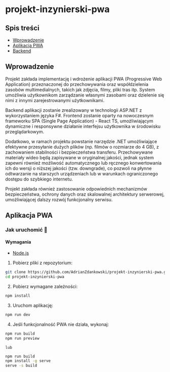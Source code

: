 # projekt-inzynierski-pwa

## Spis treści
- [Wprowadzenie](#wprowadzenie)
- [Aplikacja PWA](#aplikacja-pwa)
- [Backend](#backend)

## Wprowadzenie
Projekt zakłada implementację i wdrożenie aplikacji PWA (Progressive Web Application) przeznaczonej do przechowywania oraz współdzielenia zasobów multimedialnych, takich jak zdjęcia, filmy, pliki tras itp. System umożliwia użytkownikom zarządzanie własnymi zasobami oraz dzielenie się nimi z innymi zarejestrowanymi użytkownikami.

Backend aplikacji zostanie zrealizowany w technologii ASP.NET z wykorzystaniem języka F#. Frontend zostanie oparty na nowoczesnym frameworku SPA (Single Page Application) - React TS, umożliwiającym dynamiczne i responsywne działanie interfejsu użytkownika w środowisku przeglądarkowym.

Dodatkowo, w ramach projektu powstanie narzędzie .NET umożliwiające efektywne przesyłanie dużych plików (np. filmów o rozmiarze do 4 GB), z zachowaniem stabilności i bezpieczeństwa transferu. Przechowywane materiały wideo będą zapisywane w oryginalnej jakości, jednak system zapewni również możliwość automatycznego lub ręcznego konwertowania ich do wersji o niższej jakości (tzw. downgrade), co pozwoli na płynne odtwarzanie na starszych urządzeniach lub w warunkach ograniczonego dostępu do szybkiego internetu.

Projekt zakłada również zastosowanie odpowiednich mechanizmów bezpieczeństwa, ochrony danych oraz skalowalnej architektury serwerowej, umożliwiającej dalszy rozwój funkcjonalny serwisu.
## Aplikacja PWA

### Jak uruchomić 🚀

#### Wymagania
- [Node.js](https://nodejs.org/en)

1. Pobierz pliki z repozytorium:
```bash
git clone https://github.com/AdrianZdankowski/projekt-inzynierski-pwa.git
cd projekt-inzynierski-pwa
```

2. Pobierz wymagane zależności:
```bash
npm install
```

3. Uruchom aplikację:
```bash
npm run dev
```

4. Jeśli funkcjonalność PWA nie działa, wykonaj:
```bash
npm run build
npm run preview
```
    lub
```bash
npm run build
npm install -g serve
serve -s build
```